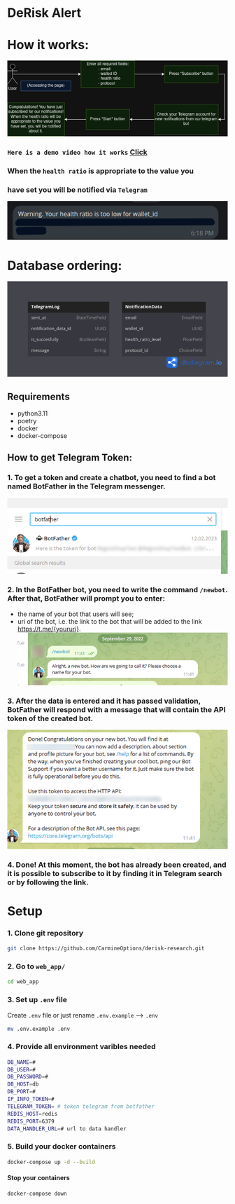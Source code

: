 # DeRisk Alert

# How it works:
![A diagram that illustrates how this app works](docs/how-it-works.drawio.png)
### `Here is a demo video how it works` [Click](https://drive.google.com/file/d/1TYwEx6PWvPerrJSfiePQzZEtbj53Yn_g/view?usp=sharing)

### When the `health ratio` is appropriate to the value you 
### have set you will be notified via `Telegram`

![An image that illustrates a notification](docs/notification.png)

# Database ordering:
![A diagram that illustrates the ordering of the DB](docs/db-ordering.png)

## Requirements
 - python3.11 
 - poetry
 - docker
 - docker-compose

## How to get Telegram Token:

### 1. To get a token and create a chatbot, you need to find a bot named BotFather in the Telegram messenger.
![An image that shows how to find bot father in telegram](docs/find-bot-father.jpg)

### 2. In the BotFather bot, you need to write the command `/newbot`. After that, BotFather will prompt you to enter:
- the name of your bot that users will see;
- uri of the bot, i.e. the link to the bot that will be added to the link https://t.me/{youruri}.
![An image that shows how to create a new bot](docs/newbot-botfather.jpg)

### 3. After the data is entered and it has passed validation, BotFather will respond with a message that will contain the API token of the created bot.
![An image that shows how to get a created token](docs/get-token.jpg)

### 4. Done! At this moment, the bot has already been created, and it is possible to subscribe to it by finding it in Telegram search or by following the link. 

# Setup

### 1. Clone git repository

```bash
git clone https://github.com/CarmineOptions/derisk-research.git
```

### 2. Go to `web_app/`


```bash
cd web_app 
```

### 3. Set up `.env` file

Create `.env` file or just rename `.env.example` --> `.env`

```bash
mv .env.example .env
```

### 4. Provide all environment varibles needed

```bash
DB_NAME=#
DB_USER=#
DB_PASSWORD=#
DB_HOST=db
DB_PORT=#
IP_INFO_TOKEN=#
TELEGRAM_TOKEN= # token telegram from botfather
REDIS_HOST=redis
REDIS_PORT=6379
DATA_HANDLER_URL=# url to data handler
```

### 5. Build your docker containers

```bash
docker-compose up -d --build
```

#### Stop your containers

```bash
docker-compose down
```
